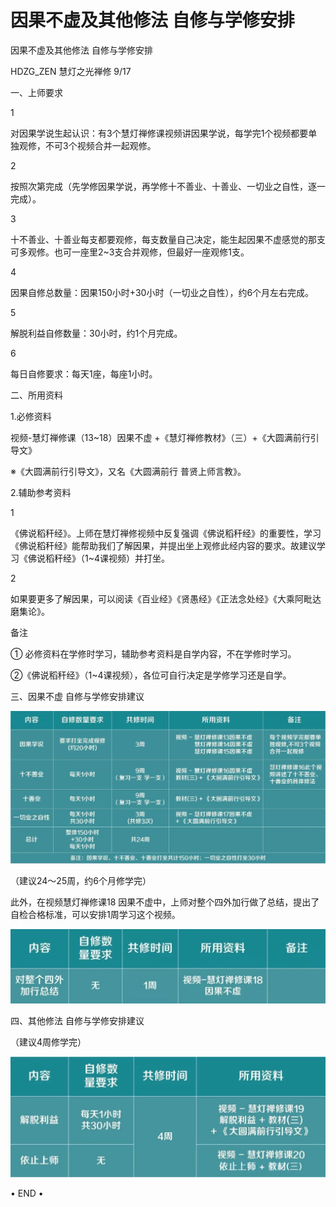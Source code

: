 # 因果不虚及其他修法 自修与学修安排

因果不虚及其他修法 自修与学修安排

HDZG\_ZEN 慧灯之光禅修 9/17

一、上师要求

1

对因果学说生起认识：有3个慧灯禅修课视频讲因果学说，每学完1个视频都要单独观修，不可3个视频合并一起观修。

2

按照次第完成（先学修因果学说，再学修十不善业、十善业、一切业之自性，逐一完成）。

3

十不善业、十善业每支都要观修，每支数量自己决定，能生起因果不虚感觉的那支可多观修。也可一座里2~3支合并观修，但最好一座观修1支。

4

因果自修总数量：因果150小时+30小时（一切业之自性），约6个月左右完成。

5

解脱利益自修数量：30小时，约1个月完成。

6

每日自修要求：每天1座，每座1小时。

二、所用资料

1.必修资料

视频-慧灯禅修课（13~18）因果不虚 +《慧灯禅修教材》（三）+《大圆满前行引导文》

※《大圆满前行引导文》，又名《大圆满前行 普贤上师言教》。

2.辅助参考资料

1

《佛说稻秆经》。上师在慧灯禅修视频中反复强调《佛说稻秆经》的重要性，学习《佛说稻秆经》能帮助我们了解因果，并提出坐上观修此经内容的要求。故建议学习《佛说稻秆经》（1~4课视频）并打坐。

2

如果要更多了解因果，可以阅读《百业经》《贤愚经》《正法念处经》《大乘阿毗达磨集论》。

备注

① 必修资料在学修时学习，辅助参考资料是自学内容，不在学修时学习。

②《佛说稻秆经》（1~4课视频），各位可自行决定是学修学习还是自学。

三、因果不虚 自修与学修安排建议

![](../.gitbook/assets/yin-guo-bu-xu-xue-xiu-an-pai-jian-yi-.png)

（建议24～25周，约6个月修学完）

此外，在视频慧灯禅修课18 因果不虚中，上师对整个四外加行做了总结，提出了自检合格标准，可以安排1周学习这个视频。

![](../.gitbook/assets/si-wai-jia-hang-zong-jie-.png)

四、其他修法 自修与学修安排建议

（建议4周修学完）

![](../.gitbook/assets/qi-ta-xiu-fa-xue-xiu-an-pai-jian-yi-.png)

• END •

